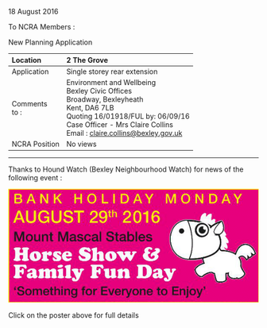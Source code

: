 18 August 2016

To NCRA Members :

New Planning Application

| Location          | 2 The Grove                                                                                                                                                                                                                                                |
| :---------------- | :--------------------------------------------------------------------------------------------------------------------------------------------------------------------------------------------------------------------------------------------------------- |
| Application       | Single storey rear extension                                                                                                                                                                                                                               |
| Comments <br>to : | Environment and Wellbeing <br>Bexley Civic Offices <br>Broadway, Bexleyheath <br>Kent, DA6 7LB <br>Quoting 16/01918/FUL by: 06/09/16 <br>Case Officer - Mrs Claire Collins <br>Email : [claire.collins@bexley.gov.uk](mailto:claire.collins@bexley.gov.uk) |
| NCRA Position     | No views                                                                                                                                                                                                                                                   |

---

Thanks to Hound Watch (Bexley Neighbourhood Watch) for news of the following event :

[](http://www.northcrayresidents.org.uk/posters/poster52.pdf)

![Image](images/nm0074_1.gif)

Click on the poster above for full details
